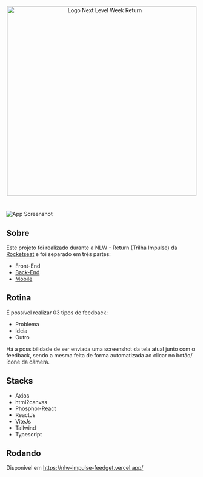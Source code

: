 <div align=center>
  <img src="https://i.imgur.com/D9L0MiR.png" alt="Logo Next Level Week Return" width="500px">
</div>

#

![App Screenshot](https://i.imgur.com/MHKXFMm.png)

## Sobre
Este projeto foi realizado durante a NLW - Return (Trilha Impulse) da <a href="https://www.rocketseat.com.br" target="_blank" >Rocketseat</a> e foi separado em três partes:
- Front-End
- [Back-End](https://github.com/bzenky/nlw-return-impulse-backend)
- [Mobile](https://github.com/bzenky/nlw-return-impulse-app)

## Rotina

É possível realizar 03 tipos de feedback:
- Problema
- Ideia
- Outro

Há a possibilidade de ser enviada uma screenshot da tela atual junto com o feedback, sendo a mesma feita de forma automatizada ao clicar no botão/ícone da câmera.

## Stacks
- Axios
- html2canvas
- Phosphor-React
- ReactJs
- ViteJs
- Tailwind
- Typescript

## Rodando

Disponível em https://nlw-impulse-feedget.vercel.app/
